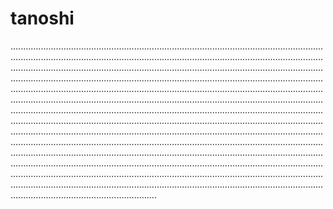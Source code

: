 # tanoshi

..................................................................................................................................................................................................................................................................................................................................................................................................................................................................................................................................................................................................................................................................................................................................................................................................................................................................................................................................................................................................................................................................................................................................................................................................................................................................................................................................................................................................................................................................................................................................................................................................................................................................................................................................................................................................................................................................